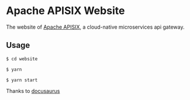 # Apache APISIX Website

The website of [Apache APISIX](https://github.com/apache/apisix), a cloud-native microservices api gateway.

## Usage

```sh
$ cd website

$ yarn

$ yarn start
```

Thanks to [docusaurus](https://docusaurus.io/)
